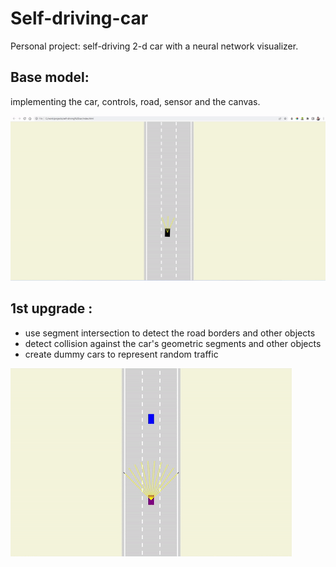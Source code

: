 # Self-driving-car
Personal project: self-driving 2-d car with a neural network visualizer.

## Base model: 
implementing the car, controls, road, sensor and the canvas.

![](ezgif.com-gif-maker.gif)

## 1st upgrade :
- use segment intersection to detect the road borders and other objects
- detect collision against the car's geometric segments and other objects 
- create dummy cars to represent random traffic 

![](1.00.gif)
